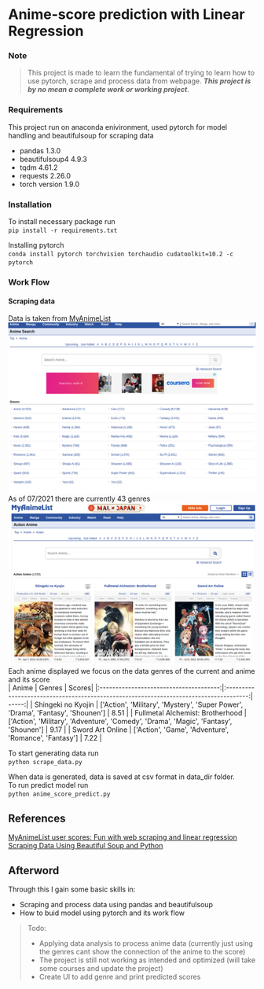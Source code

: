 # Anime-score prediction with Linear Regression
### Note
>This project is made to learn the fundamental of trying to learn how to use pytorch, scrape and process data from webpage. **_This project is by no mean a complete work or working project_**.
### Requirements
This project run on anaconda enivironment, used pytorch for model handling and beautifulsoup for scraping data
- pandas 1.3.0
- beautifulsoup4 4.9.3
- tqdm 4.61.2
- requests 2.26.0
- torch version 1.9.0
### Installation
To install necessary package run <br/>
`pip install -r requirements.txt`

Installing pytorch <br/>
`conda install pytorch torchvision torchaudio cudatoolkit=10.2 -c pytorch`

### Work Flow
#### Scraping data
Data is taken from [MyAnimeList](https://myanimelist.net/) </br>
![MyAnimeList select anime using genre site](image/genre_page.png)
As of 07/2021 there are currently 43 genres</br>
![Anime genre](image/anime.png)
Each anime displayed we focus on the data genres of the current and anime and its score</br>
| Anime                                  | Genres                                                                                | Scores|
|:--------------------------------------:|:-------------------------------------------------------------------------------------:| -----:|
| Shingeki no Kyojin                     | ['Action', 'Military', 'Mystery', 'Super Power', 'Drama', 'Fantasy', 'Shounen']       | 8.51  |
| Fullmetal Alchemist: Brotherhood       | ['Action', 'Military', 'Adventure', 'Comedy', 'Drama', 'Magic', 'Fantasy', 'Shounen'] | 9.17  |
| Sword Art Online                       | ['Action', 'Game', 'Adventure', 'Romance', 'Fantasy']                                 | 7.22  |
<br/>

To start generating data run </br>
`python scrape_data.py`

When data is generated, data is saved at csv format in data_dir folder. </br>
To run predict model run </br>
`python anime_score_predict.py`

## References
[MyAnimeList user scores: Fun with web scraping and linear regression](https://towardsdatascience.com/myanimelist-user-scores-fun-with-web-scraping-and-linear-regression-9dd97900a82b) </br>
[Scraping Data Using Beautiful Soup and Python](https://blog.jovian.ai/scraping-data-using-beautiful-soup-and-python-4170e7ec63fd)
## Afterword
Through this I gain some basic skills in: </br>
- Scraping and process data using pandas and beautifulsoup <br>
- How to buid model using pytorch and its work flow

>Todo: </br>
> - Applying data analysis to process anime data (currently just using the genres cant show the connection of the anime to the score)
> - The project is still not working as intended and optimized (will take some courses and update the project)
> - Create UI to add genre and print predicted scores
